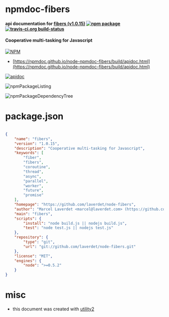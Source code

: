 # npmdoc-fibers

#### api documentation for  [fibers (v1.0.15)](https://github.com/laverdet/node-fibers)  [![npm package](https://img.shields.io/npm/v/npmdoc-fibers.svg?style=flat-square)](https://www.npmjs.org/package/npmdoc-fibers) [![travis-ci.org build-status](https://api.travis-ci.org/npmdoc/node-npmdoc-fibers.svg)](https://travis-ci.org/npmdoc/node-npmdoc-fibers)

#### Cooperative multi-tasking for Javascript

[![NPM](https://nodei.co/npm/fibers.png?downloads=true&downloadRank=true&stars=true)](https://www.npmjs.com/package/fibers)

- [https://npmdoc.github.io/node-npmdoc-fibers/build/apidoc.html](https://npmdoc.github.io/node-npmdoc-fibers/build/apidoc.html)

[![apidoc](https://npmdoc.github.io/node-npmdoc-fibers/build/screenCapture.buildCi.browser.%252Ftmp%252Fbuild%252Fapidoc.html.png)](https://npmdoc.github.io/node-npmdoc-fibers/build/apidoc.html)

![npmPackageListing](https://npmdoc.github.io/node-npmdoc-fibers/build/screenCapture.npmPackageListing.svg)

![npmPackageDependencyTree](https://npmdoc.github.io/node-npmdoc-fibers/build/screenCapture.npmPackageDependencyTree.svg)



# package.json

```json

{
    "name": "fibers",
    "version": "1.0.15",
    "description": "Cooperative multi-tasking for Javascript",
    "keywords": [
        "fiber",
        "fibers",
        "coroutine",
        "thread",
        "async",
        "parallel",
        "worker",
        "future",
        "promise"
    ],
    "homepage": "https://github.com/laverdet/node-fibers",
    "author": "Marcel Laverdet <marcel@laverdet.com> (https://github.com/laverdet/)",
    "main": "fibers",
    "scripts": {
        "install": "node build.js || nodejs build.js",
        "test": "node test.js || nodejs test.js"
    },
    "repository": {
        "type": "git",
        "url": "git://github.com/laverdet/node-fibers.git"
    },
    "license": "MIT",
    "engines": {
        "node": ">=0.5.2"
    }
}
```



# misc
- this document was created with [utility2](https://github.com/kaizhu256/node-utility2)
